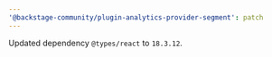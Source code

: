 ```yaml
---
'@backstage-community/plugin-analytics-provider-segment': patch
---
```


Updated dependency `@types/react` to `18.3.12`.
